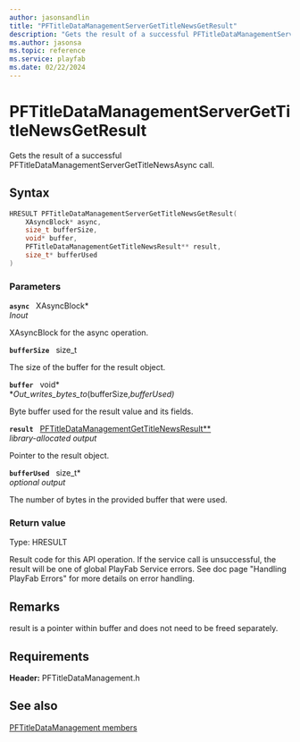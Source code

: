 ```yaml
---
author: jasonsandlin
title: "PFTitleDataManagementServerGetTitleNewsGetResult"
description: "Gets the result of a successful PFTitleDataManagementServerGetTitleNewsAsync call."
ms.author: jasonsa
ms.topic: reference
ms.service: playfab
ms.date: 02/22/2024
---
```


# PFTitleDataManagementServerGetTitleNewsGetResult  

Gets the result of a successful PFTitleDataManagementServerGetTitleNewsAsync call.  

## Syntax  
  
```cpp
HRESULT PFTitleDataManagementServerGetTitleNewsGetResult(  
    XAsyncBlock* async,  
    size_t bufferSize,  
    void* buffer,  
    PFTitleDataManagementGetTitleNewsResult** result,  
    size_t* bufferUsed  
)  
```  
  
### Parameters  
  
**`async`** &nbsp; XAsyncBlock*  
*_Inout_*  
  
XAsyncBlock for the async operation.  
  
**`bufferSize`** &nbsp; size_t  
  
The size of the buffer for the result object.  
  
**`buffer`** &nbsp; void*  
*_Out_writes_bytes_to_(bufferSize,*bufferUsed)*  
  
Byte buffer used for the result value and its fields.  
  
**`result`** &nbsp; [PFTitleDataManagementGetTitleNewsResult**](../../pftitledatamanagementtypes/structs/pftitledatamanagementgettitlenewsresult.md)  
*library-allocated output*  
  
Pointer to the result object.  
  
**`bufferUsed`** &nbsp; size_t*  
*optional output*  
  
The number of bytes in the provided buffer that were used.  
  
  
### Return value
Type: HRESULT
  
Result code for this API operation. If the service call is unsuccessful, the result will be one of global PlayFab Service errors. See doc page "Handling PlayFab Errors" for more details on error handling.
  
## Remarks  
  
result is a pointer within buffer and does not need to be freed separately.
  
## Requirements  
  
**Header:** PFTitleDataManagement.h
  
## See also  
[PFTitleDataManagement members](../pftitledatamanagement_members.md)  

  
  
